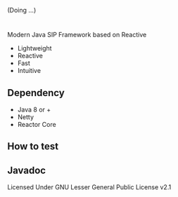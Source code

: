 (Doing ...)
# 
Modern Java SIP Framework based on Reactive 

- Lightweight
- Reactive 
- Fast 
- Intuitive


## Dependency 
- Java 8 or + 
- Netty 
- Reactor Core

## How to test


## Javadoc




Licensed Under GNU Lesser General Public License v2.1





